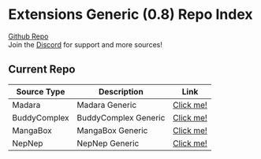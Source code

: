 # Extensions Generic (0.8) Repo Index

[Github Repo](https://github.com/TheNetsky/extensions-generic-0.8)
<br>
Join the [Discord](https://discord.gg/rmf6jQpMU9) for support and more sources!

## Current Repo

| Source Type | Description |          Link |
| ---        |    ----   |         --- |
| Madara      | Madara Generic      | [Click me!](https://thenetsky.github.io/extensions-generic-0.8/madara/)    |
| BuddyComplex      | BuddyComplex Generic      | [Click me!](https://thenetsky.github.io/extensions-generic-0.8/buddycomplex/)    |
| MangaBox      | MangaBox Generic      | [Click me!](https://thenetsky.github.io/extensions-generic-0.8/mangabox/)    |
| NepNep      | NepNep Generic      | [Click me!](https://thenetsky.github.io/extensions-generic-0.8/nepnep/)    |


